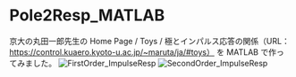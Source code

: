 # Pole2Resp_MATLAB
京大の丸田一郎先生の Home Page / Toys / 極とインパルス応答の関係（URL：https://control.kuaero.kyoto-u.ac.jp/~maruta/ja/#toys） を MATLAB で作ってみました。
![FirstOrder_ImpulseResp](https://user-images.githubusercontent.com/38559086/168012594-184754d5-7848-48d7-ae76-5a80b6a8ae2d.gif)
![SecondOrder_ImpulseResp](https://user-images.githubusercontent.com/38559086/168012621-02f4da9f-b367-4bcd-b0fc-b33e4728437e.gif)
